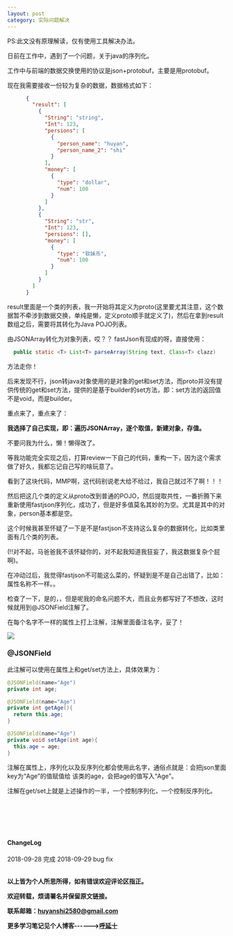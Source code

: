 ```yaml
---
layout: post
category: 实际问题解决
---
```


PS:此文没有原理解读，仅有使用工具解决办法。

日前在工作中，遇到了一个问题，关于java的序列化。  

工作中与前端的数据交换使用的协议是json+protobuf，主要是用protobuf。

现在我需要接收一份较为复杂的数据，数据格式如下：
```Json
      {
        "result": [
          {
            "String": "string",
            "Int": 123,
            "persions": [
              {
                "person_name": "huyan",
                "person_name_2": "shi"
              }
            ],
            "money": [
              {
                "type": "dollar",
                "num": 100
              }
            ]
          },
          {
            "String": "str",
            "Int": 123,
            "persions": [],
            "money": [
              {
                "type": "软妹币",
                "num": 100
              }
            ]
          }
        ]
      }
```

result里面是一个类的列表，我一开始将其定义为proto(这里要尤其注意，这个数据暂不牵涉到数据交换，单纯是懒，定义proto顺手就定义了)，然后在拿到result数组之后，需要将其转化为Java POJO列表。  


由JSONArray转化为对象列表，哎？？ fastJson有现成的呀，直接使用：

```java
  public static <T> List<T> parseArray(String text, Class<T> clazz)
```
方法走你！

后来发现不行，json转java对象使用的是对象的get和set方法，而proto并没有提供传统的get和set方法，提供的是基于builder的set方法，即：set方法的返回值不是void，而是builder。

重点来了，重点来了：

**我选择了自己实现，即：遍历JSONArray，逐个取值，新建对象，存值。**

不要问我为什么，懒！懒得改了。

等我功能完全实现之后，打算review一下自己的代码，重构一下，因为这个需求做了好久，我都忘记自己写的啥玩意了。

看到了这块代码，MMP啊，这代码别说老大给不给过，我自己就过不了啊！！！

然后把这几个类的定义从proto改到普通的POJO，然后提取共性，一番折腾下来重新使用fastjson序列化，成功了，但是好多值莫名其妙的为空。尤其是其中的对象，person基本都是空。

这个时候我甚至怀疑了一下是不是fastjson不支持这么复杂的数据转化，比如类里面有几个类的列表。

(!!对不起，马爸爸我不该怀疑你的，对不起我知道我狂妄了，我这数据复杂个屁啊)。

在冲动过后，我觉得fastjson不可能这么菜的，怀疑到是不是自己出错了，比如：属性名称不一样。。

检查了一下，是的，，但是呢我的命名问题不大，而且业务都写好了不想改，这时候就用到@JSONField注解了。

在每个名字不一样的属性上打上注解，注解里面备注名字，妥了！

![](http://pem6cy6sv.bkt.clouddn.com/WX20180928-205928.png)


### @JSONField

此注解可以使用在属性上和get/set方法上，具体效果为：

```java
@JSONField(name="Age")
private int age;

@JSONField(name="Age")
private int getAge(){
  return this.age;
}

@JSONField(name="Age")
private void setAge(int age){
  this.age = age;
}

```

注解在属性上，序列化以及反序列化都会使用此名字，通俗点就是：会把json里面key为“Age”的值赋值给 该类的age，会把age的值写入“Age”。

注解在get/set上就是上述操作的一半，一个控制序列化，一个控制反序列化。


<br>
<br>
<br>
<br>
<h4>ChangeLog</h4>
2018-09-28 完成
2018-09-29 bug fix
<br>
<br>




**以上皆为个人所思所得，如有错误欢迎评论区指正。**

**欢迎转载，烦请署名并保留原文链接。**

**联系邮箱：huyanshi2580@gmail.com**

**更多学习笔记见个人博客------><a href="{{ site.baseurl }}/">呼延十</a>**
